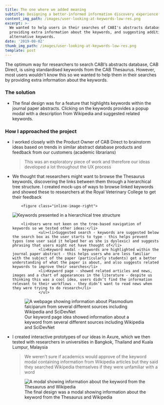 ```yaml
---
title: The one where we added meaning
subtitle: Designing a better-informed information discovery experience
content_img_path: /images/user-looking-at-keywords-low-res.png
excerpt: >-
  We wanted to help users in their searches of CABI's abstracts database by
  providing extra information about the keywords, and suggesting additional or
  alternative keywords.
date: '2019-08-02'
thumb_img_path: /images/user-looking-at-keywords-low-res.png
template: post
---
```

<section class="content case-study-detail">
The optimum way for researchers to search CABI’s abstracts database, CAB Direct, is using standardised keywords from the CAB Thesaurus. However, most users wouldn’t know this so we wanted to help them in their searches by providing extra information about the keywords.
</section>
<section class="content case-study-detail">
	<h3>The solution</h3>
	<ul>
		<li>The final design was for a feature that highlights keywords within the journal paper abstracts. Clicking on the keywords provides a popup modal with a description from Wikipedia and suggested related keywords.</li>
</section>
<section class="content case-study-detail">
	<h3>How I approached the project</h3>
	<ul>
		<li>I worked closely with the Product Owner of CAB Direct to brainstorm ideas based on trends in similar abstract database products and feedback from our customers (academic librarians)</li>
		<blockquote>This was an exploratory piece of work and therefore our ideas developed a lot throughout the UX process</blockquote>
		<li>We thought that researchers might want to browse the Thesaurus keywords, discovering the links between them through a hierarchical tree structure. I created mock-ups of ways to browse linked keywords and showed these to researchers at the Royal Veterinary College to get their feedback</li>
		
		<figure class="inline-image-right">
  <img src="/images/Thesaurus-hierarchy.png" alt="Keywords presented in a hierarchical tree structure"/>
  <figcaption></figcaption>
</figure>
		
		
		<li>Users were not keen on the tree-based navigation of keywords so we tested other ideas:</li>
				<ul><li>Suggested search - keywords are suggested below the search box as the user starts to type - this helps prevent typos (one user said it helped her as she is dyslexic) and suggests phrasing that users might not have thought of</li>
				<li>Keyword modal - keywords are highlighted within the journal paper abstract - this helps users who are less familiar with the subject of the paper (particularly students) get a better understanding of what the paper is about, and also suggests related keywords to improve their searches</li>
				<li>Keyword page - showed related articles and news, images and a chart of appearances in the literature - despite us thinking this was a cool idea, users didn’t find the information relevant to their workflows - they didn’t want to read news when they were trying to do research</li>
				</ul>
				
<figure>	
  <img src="/images/entity-page-idea.png"  alt="A webpage showing information about Plasmodium falciparum from several different sources including Wikipedia and SciDevNet"/>
  <figcaption>Our keyword page idea showed information about a keyword from several different sources including Wikipedia and SciDevNet</figcaption>	
</figure>	
		<li>I created interactive prototypes of our ideas in Axure, which we then tested with researchers in universities in Bangkok, Thailand and Kuala Lumpur, Malaysia</li>
		<blockquote>We weren’t sure if academics would approve of the keyword modal containing information from Wikipedia articles but they said they searched Wikipedia themselves if they were unfamiliar with a word</blockquote>
		<figure class="inline-image-right">
  <img src="/images/entity-popup-mockup.png" alt="A modal showing information about the keyword from the Thesaurus and Wikipedia"/>
  <figcaption>The final design was a modal showing information about the keyword from the Thesaurus and Wikipedia</figcaption>
</figure>

</section>

